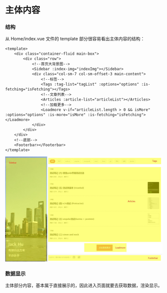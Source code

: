 # 主体内容

### 结构

从 Home\/index.vue 文件的 template 部分很容易看出主体内容的结构：

```
<template>
    <div class="container-fluid main-box">
        <div class="row">
            <!--首页大背景图-->
            <Sidebar :index-img="indexImg"></Sidebar>
            <div class="col-sm-7 col-sm-offset-3 main-content">
                <!--标签-->
                <Tags :tag-list="tagList" :options="options" :is-fetching="isFetching"></Tags>
                <!--文章列表-->
                <Articles :article-list="articleList"></Articles>
                <!--加载更多-->
                <Loadmore v-if="articleList.length > 0 && isMore" :options="options" :is-more="isMore" :is-fetching="isFetching"></Loadmore>
            </div>
        </div>
    </div>
    <!--底部-->
    <Footerbar></Footerbar>
</template>
```

![](/assets/jgt.jpg)

### 数据显示

主体部分内容，基本属于直接展示的，因此进入页面就要去获取数据，渲染显示。





